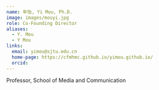 ```yaml
---
name: 牟怡, Yi Mou, Ph.D.
image: images/mouyi.jpg
role: Co-Founding Director
aliases:
  - Y. Mou
  - Y Mou
links:
  email: yimou@sjtu.edu.cn
  home-page: https://cfmhmc.github.io/yimou.github.io/
  orcid: 
---
```


Professor, School of Media and Communication


